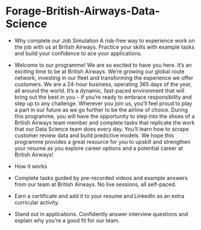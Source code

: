 # Forage-British-Airways-Data-Science

- Why complete our Job Simulation
A risk-free way to experience work on the job with us at British Airways. Practice your skills with example tasks and build your confidence to ace your applications.

- Welcome to our programme! We are so excited to have you here.
It’s an exciting time to be at British Airways. We’re growing our global route network, investing in our fleet and transforming the experience we offer customers. We are a 24-hour business, operating 365 days of the year, all around the world. It’s a dynamic, fast-paced environment that will bring out the best in you – if you’re ready to embrace responsibility and step up to any challenge. Wherever you join us, you’ll feel proud to play a part in our future as we go further to be the airline of choice. 
During this programme, you will have the opportunity to step into the shoes of a British Airways team member and complete tasks that replicate the work that our Data Science team does every day. You’ll learn how to scrape customer review data and build predictive models.
We hope this programme provides a great resource for you to upskill and strengthen your resume as you explore career options and a potential career at British Airways!


- How it works
- Complete tasks guided by pre-recorded videos and example answers from our team at British Airways. No live sessions, all self-paced.
- Earn a certificate and add it to your resume and LinkedIn as an extra curricular activity.
- Stand out in applications. Confidently answer interview questions and explain why you’re a good fit for our team.
